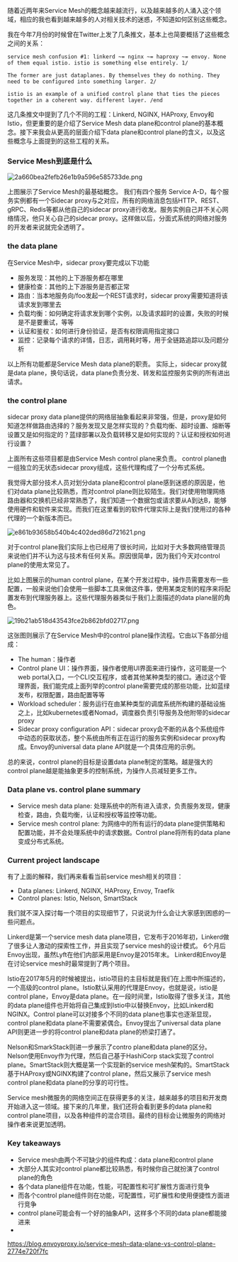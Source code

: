 随着近两年来Service Mesh的概念越来越流行，以及越来越多的人涌入这个领域，相应的我也看到越来越多的人对相关技术的迷惑，不知道如何区别这些概念。

我在今年7月份的时候曾在Twitter上发了几条推文，基本上也简要概括了这些概念之间的关系：

```
service mesh confusion #1: linkerd ~= nginx ~= haproxy ~= envoy. None of them equal istio. istio is something else entirely. 1/
```

```
The former are just dataplanes. By themselves they do nothing. They need to be configured into something larger. 2/
```

```
istio is an example of a unified control plane that ties the pieces together in a coherent way. different layer. /end
```

这几条推文中提到了几个不同的工程：Linkerd, NGINX, HAProxy, Envoy和Istio，但更重要的是介绍了Service Mesh data plane和control plane的基本概念。接下来我会从更高的层面介绍下data plane和control plane的含义，以及这些概念与上面提到的这些工程的关系。

### Service Mesh到底是什么
![2a660bea2fefb26e1b9a596e585733de.png](https://cdn-images-1.medium.com/max/600/1*eArKroKLGiZJVFEnTzwXVw.png)

上图展示了Service Mesh的最基础概念。
我们有四个服务 Service A-D，每个服务实例都有一个Sidecar proxy与之对应，所有的网络消息包括HTTP、REST、gRPC、Redis等都从他自己的sidecar proxy进行收发。服务实例自己并不关心网络情况，他只关心自己的sidecar proxy。这样做以后，分面式系统的网络对服务的开发者来说就完全透明了。

### the data plane
在Service Mesh中，sidecar proxy要完成以下功能

- 服务发现：其他的上下游服务都在哪里
- 健康检查：其他的上下游服务是否都正常
- 路由：当本地服务向/foo发起一个REST请求时，sidecar proxy需要知道将该请求发到哪里去
- 负载均衡：如何确定将请求发到哪个实例，以及请求超时的设置，失败的时候是不是要重试，等等
- 认证和鉴权：如何进行身份验证，是否有权限调用指定接口
- 监控：记录每个请求的详情，日志，调用耗时等，用于全链路追踪以及问题分析

以上所有功能都是Service Mesh data plane的职责。
实际上，sidecar proxy就是data plane，换句话说，data plane负责分发、转发和监控服务实例的所有进出请求。

### the control plane
sidecar proxy data plane提供的网络层抽象看起来非常强，但是，proxy是如何知道怎样做路由选择的？服务发现又是怎样实现的？负载均衡、超时设置、熔断等设置又是如何指定的？蓝绿部署以及负载转移又是如何实现的？认证和授权如何进行设置？

上面所有这些项目都是由Service Mesh control plane来负责。
control plane由一组独立的无状态sidecar proxy组成，这些代理构成了一个分布式系统。

我觉得大部分技术人员对划分data plane和control plane感到迷惑的原因是，他们对data plane比较熟悉，而对control plane则比较陌生。我们对使用物理网络路由器和交换机已经非常熟悉了，我们知道一个数据包或请求要从A到达B，能够使用硬件和软件来实现。而我们在这里看到的软件代理实际上是我们使用过的各种代理的一个新版本而已。

![e861b93658b540b4c402ded86d721621.png](https://cdn-images-1.medium.com/max/800/1*mfXDQ8I6hzi8P2fy15sGFw.png)

对于control plane我们实际上也已经用了很长时间，比如对于大多数网络管理员来说他们并不认为这与技术有任何关系。原因很简单，因为我们今天对control plane的使用太常见了。

比如上图展示的human control plane，在某个开发过程中，操作员需要发布一些配置，一般来说他们会使用一些脚本工具来做这件事，使用某类定制的程序来将配置发布到代理服务器上。这些代理服务器类似于我们上面描述的data plane层的角色。

![19b21ab518d43543fce2b862bfd02717.png](https://cdn-images-1.medium.com/max/800/1*jaAyLC0XPN_CDIBV9wG_WA.png)

这张图则展示了在Service Mesh中的control plane操作流程。它由以下各部分组成：

- The human：操作者
- Control plane UI：操作界面，操作者使用UI界面来进行操作，这可能是一个web portal入口，一个CLI交互程序，或者其他某种类型的接口。通过这个管理界面，我们能完成上面列举的control plane需要完成的那些功能，比如蓝绿发布，权限配置，路由配置等等
- Workload scheduler：服务运行在由某种类型的调度系统所构建的基础设施之上，比如kubernetes或者Nomad，调度器负责引导服务及他附带的sidecar proxy
- Sidecar proxy configuration API：sidecar proxy会不断的从各个系统组件中动态的获取状态，整个系统由所有正在运行的服务实例和sidecar proxy构成。Envoy的universal data plane API就是一个具体应用的示例。

总的来说，control plane的目标是设置data plane制定的策略。越是强大的control plane越是能抽象更多的控制系统，为操作人员减轻更多工作。

### Data plane vs. control plane summary
- Service mesh data plane: 处理系统中的所有进入请求，负责服务发现，健康检查，路由，负载均衡，认证和授权等监控等功能。
- Service mesh control plane: 为网络中的所有运行的data plane提供策略和配置功能，并不会处理系统中的请求数据。Control plane将所有的data plane变成分布式系统。

### Current project landscape
有了上面的解释，我们再来看看当前service mesh相关的项目：
- Data planes: Linkerd, NGINX, HAProxy, Envoy, Traefik
- Control planes: Istio, Nelson, SmartStack

我们就不深入探讨每一个项目的实现细节了，只说说为什么会让大家感到困惑的一些问题点。

Linkerd是第一个service mesh data plane项目，它发布于2016年初，Linkerd做了很多让人激动的探索性工作，并且实现了service mesh的设计模式。
6个月后Envoy出现，虽然Lyft在他们内部采用是Envoy是2015年末。
Linkerd和Envoy是在讨论service mesh时最常提到了两个项目。

Istio在2017年5月的时候被提出，istio项目的主目标就是我们在上图中所描述的，一个高级的control plane。Istio默认采用的代理是Envoy，也就是说，istio是control plane，Envoy是data plane。在一段时间里，Istio取得了很多关注，其他的data plane组件也开始将自己集成到Istio中以替换Envoy，比如Linkerd和NGINX。Control plane可以对接多个不同的data plane也事实也逐渐显现，control plane和data plane不需要紧偶合。Envoy提出了universal data plane API则更进一步的将control plane和data plane的桥梁打通了。

Nelson和SmarkStack则进一步展示了contro plane和data plane的区分。Nelson使用Envoy作为代理，然后自己基于HashiCorp stack实现了control plane。SmartStack则大概是第一个实现新的service mesh架构的。SmartStack基于HAProxy或NGINX构建了control plane，然后又展示了service mesh control plane和data plane的分享的可行性。

Service mesh微服务的网络空间正在获得更多的关注，越来越多的项目和开发商开始进入这一领域。接下来的几年里，我们还将会看到更多的data plane和control plane项目，以及各种组件的混合项目。最终的目标会让微服务的网络对操作者来说更加透明。

### Key takeaways
- Service mesh由两个不可缺少的组件构成：data plane和control plane
- 大部分人其实对control plane都比较熟悉，有时候你自己就扮演了control plane的角色
- 各个data plane组件在功能，性能，可配置性和可扩展性方面进行竞争
- 而各个control plane组件则在功能，可配置性，可扩展性和使用便捷性方面进行竞争
- control plane可能会有一个好的抽象API，这样多个不同的data plane都能接进来
- 

https://blog.envoyproxy.io/service-mesh-data-plane-vs-control-plane-2774e720f7fc